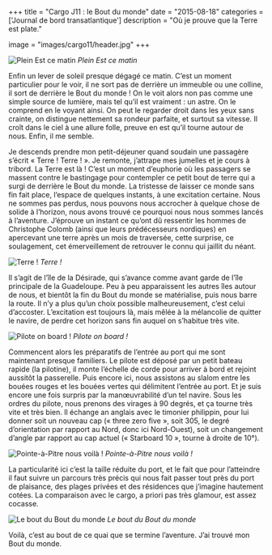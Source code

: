 +++
title = "Cargo J11 : le Bout du monde"
date = "2015-08-18"
categories = ['Journal de bord transatlantique']
description = "Où je prouve que la Terre est plate."

image = "images/cargo11/header.jpg"
+++

![Plein Est ce matin](/images/cargo11/est.jpg)
*Plein Est ce matin*

Enfin un lever de soleil presque dégagé ce matin. C’est un moment particulier pour le voir, il ne sort pas de derrière un immeuble ou une colline, il sort de derrière le Bout du monde ! On le voit alors non pas comme une simple source de lumière, mais tel qu’il est vraiment : un astre. On le comprend en le voyant ainsi. On peut le regarder droit dans les yeux sans crainte, on distingue nettement sa rondeur parfaite, et surtout sa vitesse. Il croît dans le ciel à une allure folle, preuve en est qu’il tourne autour de nous. Enfin, il me semble.

Je descends prendre mon petit-déjeuner quand soudain une passagère s’écrit « Terre ! Terre ! ». Je remonte, j’attrape mes jumelles et je cours à tribord. La Terre est là ! C’est un moment d’euphorie où les passagers se massent contre le bastingage pour contempler ce petit bout de terre qui a surgi de derrière le Bout du monde. La tristesse de laisser ce monde sans fin fait place, l’espace de quelques instants, à une excitation certaine. Nous ne sommes pas perdus, nous pouvons nous accrocher à quelque chose de solide à l’horizon, nous avons trouvé ce pourquoi nous nous sommes lancés à l’aventure. J’éprouve un instant ce qu’ont dû ressentir les hommes de Christophe Colomb (ainsi que leurs prédécesseurs nordiques) en apercevant une terre après un mois de traversée, cette surprise, ce soulagement, cet émerveillement de retrouver le connu qui jaillit du néant.

![Terre !](/images/cargo11/terre.jpg)
*Terre !*

Il s’agit de l’île de la Désirade, qui s’avance comme avant garde de l’île principale de la Guadeloupe. Peu à peu apparaissent les autres îles autour de nous, et bientôt la fin du Bout du monde se matérialise, puis nous barre la route. Il n’y a plus qu’un choix possible malheureusement, c’est celui d’accoster. L’excitation est toujours là, mais mêlée à la mélancolie de quitter le navire, de perdre cet horizon sans fin auquel on s’habitue très vite.

![Pilote on board !](/images/cargo11/pilote.jpg)
*Pilote on board !*

Commencent alors les préparatifs de l’entrée au port qui me sont maintenant presque familiers. Le pilote est déposé par un petit bateau rapide (la pilotine), il monte l’échelle de corde pour arriver à bord et rejoint aussitôt la passerelle. Puis encore ici, nous assistons au slalom entre les bouées rouges et les bouées vertes qui délimitent l’entrée au port. Et je suis encore une fois surpris par la manœuvrabilité d’un tel navire. Sous les ordres du pilote, nous prenons des virages à 90 degrés, et ça tourne très vite et très bien. Il échange an anglais avec le timonier philippin, pour lui donner soit un nouveau cap (« three zero five », soit 305, le degré d’orientation par rapport au Nord, donc ici Nord-Ouest), soit un changement d’angle par rapport au cap actuel (« Starboard 10 », tourne à droite de 10°).

![Pointe-à-Pitre nous voilà !](/images/cargo11/pointe.jpg)
*Pointe-à-Pitre nous voilà !*

La particularité ici c’est la taille réduite du port, et le fait que pour l’atteindre il faut suivre un parcours très précis qui nous fait passer tout près du port de plaisance, des plages privées et des résidences que j’imagine hautement cotées. La comparaison avec le cargo, a priori pas très glamour, est assez cocasse.

![Le bout du Bout du monde](/images/cargo11/bout.jpg)
*Le bout du Bout du monde*

Voilà, c’est au bout de ce quai que se termine l’aventure. J’ai trouvé mon Bout du monde.
